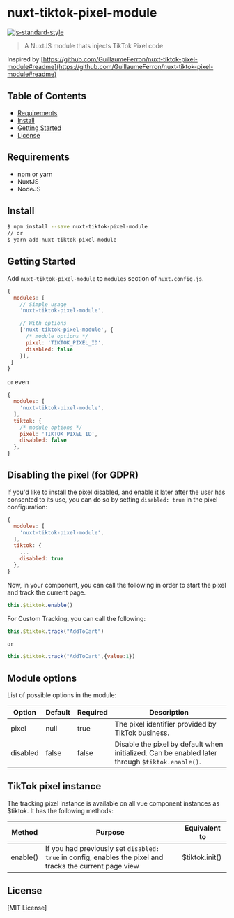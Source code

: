 # nuxt-tiktok-pixel-module


[![js-standard-style](https://img.shields.io/badge/code_style-standard-brightgreen.svg?style=flat-square)](http://standardjs.com)

> A NuxtJS module thats injects TikTok Pixel code

Inspired by [https://github.com/GuillaumeFerron/nuxt-tiktok-pixel-module#readme](https://github.com/GuillaumeFerron/nuxt-tiktok-pixel-module#readme)


## Table of Contents ##

* [Requirements](#requirements)
* [Install](#install)
* [Getting Started](#getting-started)
* [License](#license)

## Requirements

* npm or yarn
* NuxtJS
* NodeJS

## Install

```bash
$ npm install --save nuxt-tiktok-pixel-module
// or
$ yarn add nuxt-tiktok-pixel-module
```

## Getting Started

Add `nuxt-tiktok-pixel-module` to `modules` section of `nuxt.config.js`.
```js
{
  modules: [
    // Simple usage
    'nuxt-tiktok-pixel-module',

    // With options
    ['nuxt-tiktok-pixel-module', {
      /* module options */
      pixel: 'TIKTOK_PIXEL_ID',
      disabled: false
    }],
 ]
}
```
or even
```js
{
  modules: [
    'nuxt-tiktok-pixel-module',
  ],
  tiktok: {
    /* module options */
    pixel: 'TIKTOK_PIXEL_ID',
    disabled: false
  },
}
```

## Disabling the pixel (for GDPR)

If you'd like to install the pixel disabled, and enable it later after the user has consented to its use, you can do so by setting `disabled: true` in the pixel configuration:

```js
{
  modules: [
    'nuxt-tiktok-pixel-module',
  ],
  tiktok: {
    ...
    disabled: true
  },
}
```

Now, in your component, you can call the following in order to start the pixel and track the current page.

```js
this.$tiktok.enable()
```
For Custom Tracking, you can call the following:

```js
this.$tiktok.track("AddToCart")

or

this.$tiktok.track("AddToCart",{value:1})
```

## Module options

List of possible options in the module:

| Option   | Default  | Required | Description                                                                               |
|----------|----------|----------|-------------------------------------------------------------------------------------------|
| pixel  | null     | true     | The pixel identifier provided by TikTok business.|
| disabled | false    | false    | Disable the pixel by default when initialized. Can be enabled later through `$tiktok.enable()`.

## TikTok pixel instance

The tracking pixel instance is available on all vue component instances as $tiktok. It has the following methods:

| Method            | Purpose                                                                                                  | Equivalent to                  |
|-------------------|----------------------------------------------------------------------------------------------------------|--------------------------------|
| enable()          | If you had previously set `disabled: true` in config, enables the pixel and tracks the current page view | $tiktok.init()        |

## License

[MIT License]
